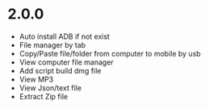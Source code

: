 

# 2.0.0
- Auto install ADB if not exist
- File manager by tab
- Copy/Paste file/folder from computer to mobile by usb
- View computer file manager
- Add script build dmg file
- View MP3
- View Json/text file
- Extract Zip file
